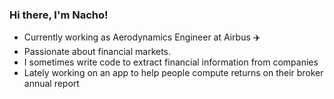 ### Hi there, I'm Nacho! 
- Currently working as Aerodynamics Engineer at Airbus ✈️
- Passionate about financial markets.
- I sometimes write code to extract financial information from companies
- Lately working on an app to help people compute returns on their broker annual report

<!--
**imMoya/imMoya** is a ✨ _special_ ✨ repository because its `README.md` (this file) appears on your GitHub profile.

Here are some ideas to get you started:

- 🔭 I’m currently working on ...
- 🌱 I’m currently learning ...
- 👯 I’m looking to collaborate on ...
- 🤔 I’m looking for help with ...
- 💬 Ask me about ...
- 📫 How to reach me: ...
- 😄 Pronouns: ...
- ⚡ Fun fact: ...
-->
